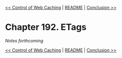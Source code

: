 [&lt;&lt; Control of Web Caching](ch191-control-of-web-caching.md) | [README](README.md) | [Conclusion &gt;&gt;](ch193-conclusion.md)

# Chapter 192. ETags

*Notes forthcoming*

[&lt;&lt; Control of Web Caching](ch191-control-of-web-caching.md) | [README](README.md) | [Conclusion &gt;&gt;](ch193-conclusion.md)